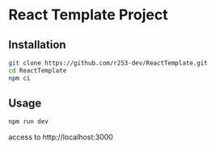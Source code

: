 # React Template Project

## Installation

```bash
git clone https://github.com/r253-dev/ReactTemplate.git
cd ReactTemplate
npm ci
```

## Usage

```bash
npm run dev
```

access to http://localhost:3000
